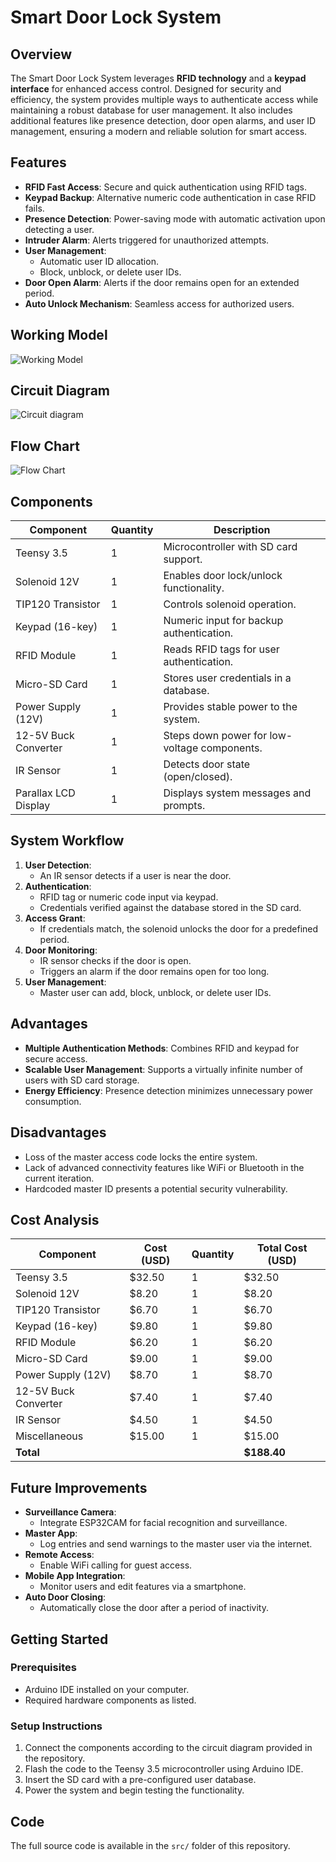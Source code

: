 # Smart Door Lock System

## Overview
The Smart Door Lock System leverages **RFID technology** and a **keypad interface** for enhanced access control. Designed for security and efficiency, the system provides multiple ways to authenticate access while maintaining a robust database for user management. It also includes additional features like presence detection, door open alarms, and user ID management, ensuring a modern and reliable solution for smart access.

## Features
- **RFID Fast Access**: Secure and quick authentication using RFID tags.
- **Keypad Backup**: Alternative numeric code authentication in case RFID fails.
- **Presence Detection**: Power-saving mode with automatic activation upon detecting a user.
- **Intruder Alarm**: Alerts triggered for unauthorized attempts.
- **User Management**: 
  - Automatic user ID allocation.
  - Block, unblock, or delete user IDs.
- **Door Open Alarm**: Alerts if the door remains open for an extended period.
- **Auto Unlock Mechanism**: Seamless access for authorized users.

## Working Model 
![Working Model](model.png)

## Circuit Diagram
![Circuit diagram](circuitdiagram.png)

## Flow Chart
![Flow Chart](flowchart.png)
## Components
| Component              | Quantity | Description                              |
|------------------------|----------|------------------------------------------|
| Teensy 3.5             | 1        | Microcontroller with SD card support.    |
| Solenoid 12V           | 1        | Enables door lock/unlock functionality.  |
| TIP120 Transistor       | 1        | Controls solenoid operation.             |
| Keypad (16-key)        | 1        | Numeric input for backup authentication. |
| RFID Module            | 1        | Reads RFID tags for user authentication. |
| Micro-SD Card          | 1        | Stores user credentials in a database.   |
| Power Supply (12V)     | 1        | Provides stable power to the system.     |
| 12-5V Buck Converter   | 1        | Steps down power for low-voltage components. |
| IR Sensor              | 1        | Detects door state (open/closed).        |
| Parallax LCD Display   | 1        | Displays system messages and prompts.    |

## System Workflow
1. **User Detection**:
   - An IR sensor detects if a user is near the door.
2. **Authentication**:
   - RFID tag or numeric code input via keypad.
   - Credentials verified against the database stored in the SD card.
3. **Access Grant**:
   - If credentials match, the solenoid unlocks the door for a predefined period.
4. **Door Monitoring**:
   - IR sensor checks if the door is open.
   - Triggers an alarm if the door remains open for too long.
5. **User Management**:
   - Master user can add, block, unblock, or delete user IDs.

## Advantages
- **Multiple Authentication Methods**: Combines RFID and keypad for secure access.
- **Scalable User Management**: Supports a virtually infinite number of users with SD card storage.
- **Energy Efficiency**: Presence detection minimizes unnecessary power consumption.

## Disadvantages
- Loss of the master access code locks the entire system.
- Lack of advanced connectivity features like WiFi or Bluetooth in the current iteration.
- Hardcoded master ID presents a potential security vulnerability.

## Cost Analysis
| Component              | Cost (USD) | Quantity | Total Cost (USD) |
|------------------------|------------|----------|------------------|
| Teensy 3.5             | $32.50     | 1        | $32.50           |
| Solenoid 12V           | $8.20      | 1        | $8.20            |
| TIP120 Transistor       | $6.70      | 1        | $6.70            |
| Keypad (16-key)        | $9.80      | 1        | $9.80            |
| RFID Module            | $6.20      | 1        | $6.20            |
| Micro-SD Card          | $9.00      | 1        | $9.00            |
| Power Supply (12V)     | $8.70      | 1        | $8.70            |
| 12-5V Buck Converter   | $7.40      | 1        | $7.40            |
| IR Sensor              | $4.50      | 1        | $4.50            |
| Miscellaneous          | $15.00     | 1        | $15.00           |
| **Total**              |            |          | **$188.40**      |

## Future Improvements
- **Surveillance Camera**:
  - Integrate ESP32CAM for facial recognition and surveillance.
- **Master App**:
  - Log entries and send warnings to the master user via the internet.
- **Remote Access**:
  - Enable WiFi calling for guest access.
- **Mobile App Integration**:
  - Monitor users and edit features via a smartphone.
- **Auto Door Closing**:
  - Automatically close the door after a period of inactivity.

## Getting Started
### Prerequisites
- Arduino IDE installed on your computer.
- Required hardware components as listed.

### Setup Instructions
1. Connect the components according to the circuit diagram provided in the repository.
2. Flash the code to the Teensy 3.5 microcontroller using Arduino IDE.
3. Insert the SD card with a pre-configured user database.
4. Power the system and begin testing the functionality.

## Code
The full source code is available in the `src/` folder of this repository.

